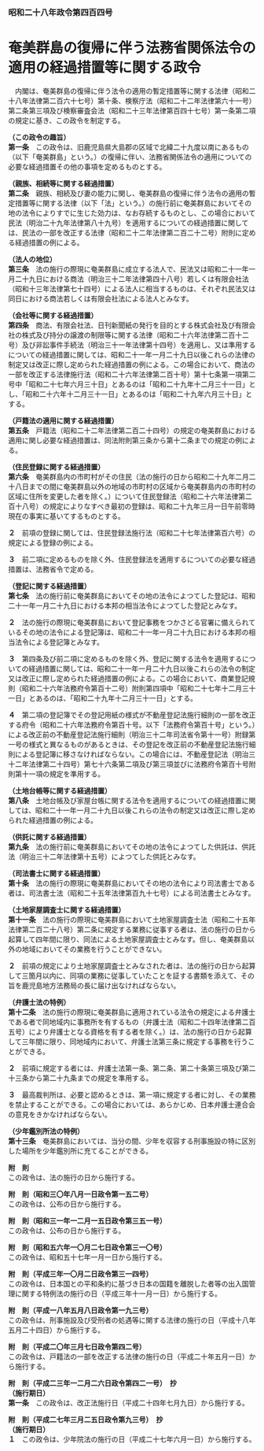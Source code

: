 ### 昭和二十八年政令第四百四号  
# 奄美群島の復帰に伴う法務省関係法令の適用の経過措置等に関する政令  
　内閣は、奄美群島の復帰に伴う法令の適用の暫定措置等に関する法律（昭和二十八年法律第二百六十七号）第十条、検察庁法（昭和二十二年法律第六十一号）第二条第三項及び検察審査会法（昭和二十三年法律第百四十七号）第一条第二項の規定に基き、この政令を制定する。  
  
**（この政令の趣旨）**  
**第一条**　この政令は、旧鹿児島県大島郡の区域で北緯二十九度以南にあるもの（以下「奄美群島」という。）の復帰に伴い、法務省関係法令の適用についての必要な経過措置その他の事項を定めるものとする。  
  
**（親族、相続等に関する経過措置）**  
**第二条**　親族、相続及び妻の能力に関し、奄美群島の復帰に伴う法令の適用の暫定措置等に関する法律（以下「法」という。）の施行前に奄美群島においてその地の法令によりすでに生じた効力は、なお存続するものとし、この場合において民法（明治二十九年法律第八十九号）を適用するについての経過措置に関しては、民法の一部を改正する法律（昭和二十二年法律第二百二十二号）附則に定める経過措置の例による。  
  
**（法人の地位）**  
**第三条**　法の施行の際現に奄美群島に成立する法人で、民法又は昭和二十一年一月二十九日における商法（明治三十二年法律第四十八号）若しくは有限会社法（昭和十三年法律第七十四号）による法人に相当するものは、それぞれ民法又は同日における商法若しくは有限会社法による法人とみなす。  
  
**（会社等に関する経過措置）**  
**第四条**　商法、有限会社法、日刊新聞紙の発行を目的とする株式会社及び有限会社の株式及び持分の譲渡の制限等に関する法律（昭和二十六年法律第二百十二号）及び非訟事件手続法（明治三十一年法律第十四号）を適用し、又は準用するについての経過措置に関しては、昭和二十一年一月二十九日以後これらの法律の制定又は改正に際し定められた経過措置の例による。この場合において、商法の一部を改正する法律施行法（昭和二十六年法律第二百十号）第十七条第一項第二号中「昭和二十七年六月三十日」とあるのは「昭和二十九年十二月三十一日」とし、「昭和二十六年十二月三十一日」とあるのは「昭和二十九年六月三十日」とする。  
  
**（戸籍法の適用に関する経過措置）**  
**第五条**　戸籍法（昭和二十二年法律第二百二十四号）の規定の奄美群島における適用に関し必要な経過措置は、同法附則第三条から第十二条までの規定の例による。  
  
**（住民登録に関する経過措置）**  
**第六条**　奄美群島内の市町村がその住民（法の施行の日から昭和二十九年二月二十八日までの間に奄美群島以外の地域の市町村の区域から奄美群島内の市町村の区域に住所を変更した者を除く。）について住民登録法（昭和二十六年法律第二百十八号）の規定によりなすべき最初の登録は、昭和二十九年三月一日午前零時現在の事実に基いてするものとする。  
  
**２**　前項の登録に関しては、住民登録法施行法（昭和二十七年法律第百六号）の規定による登録の例による。  
  
**３**　前二項に定めるものを除く外、住民登録法を適用するについての必要な経過措置は、法務省令で定める。  
  
**（登記に関する経過措置）**  
**第七条**　法の施行前に奄美群島においてその地の法令によつてした登記は、昭和二十一年一月二十九日における本邦の相当法令によつてした登記とみなす。  
  
**２**　法の施行の際現に奄美群島において登記事務をつかさどる官署に備えられているその地の法令による登記簿は、昭和二十一年一月二十九日における本邦の相当法令による登記簿とみなす。  
  
**３**　第四条及び前二項に定めるものを除く外、登記に関する法令を適用するについての経過措置に関しては、昭和二十一年一月二十九日以後これらの法令の制定又は改正に際し定められた経過措置の例による。この場合において、商業登記規則（昭和二十六年法務府令第百十二号）附則第四項中「昭和二十七年十二月三十一日」とあるのは、「昭和二十九年十二月三十一日」とする。  
  
**４**　第二項の登記簿でその登記用紙の様式が不動産登記法施行細則の一部を改正する府令（昭和二十六年法務府令第百十号。以下「法務府令第百十号」という。）による改正前の不動産登記法施行細則（明治三十二年司法省令第十一号）附録第一号の様式と異なるものがあるときは、その登記を改正前の不動産登記法施行細則による登記簿に移さなければならない。この場合には、不動産登記法（明治三十二年法律第二十四号）第七十六条第二項及び第三項並びに法務府令第百十号附則第十一項の規定を準用する。  
  
**（土地台帳等に関する経過措置）**  
**第八条**　土地台帳及び家屋台帳に関する法令を適用するについての経過措置に関しては、昭和二十一年一月二十九日以後これらの法令の制定又は改正に際し定められた経過措置の例による。  
  
**（供託に関する経過措置）**  
**第九条**　法の施行前に奄美群島においてその地の法令によつてした供託は、供託法（明治三十二年法律第十五号）によつてした供託とみなす。  
  
**（司法書士に関する経過措置）**  
**第十条**　法の施行の際現に奄美群島においてその地の法令により司法書士である者は、司法書士法（昭和二十五年法律第百九十七号）による司法書士とみなす。  
  
**（土地家屋調査士に関する経過措置）**  
**第十一条**　法の施行の際現に奄美群島において土地家屋調査士法（昭和二十五年法律第二百二十八号）第二条に規定する業務に従事する者は、法の施行の日から起算して四年間に限り、同法による土地家屋調査士とみなす。但し、奄美群島以外の地域においてその業務を行うことができない。  
  
**２**　前項の規定により土地家屋調査士とみなされた者は、法の施行の日から起算して三箇月以内に、同項の業務に従事していたことを証する書類を添えて、その旨を鹿児島地方法務局の長に届け出なければならない。  
  
**（弁護士法の特例）**  
**第十二条**　法の施行の際現に奄美群島に適用されている法令の規定による弁護士である者で同地域内に事務所を有するもの（弁護士法（昭和二十四年法律第二百五号）により弁護士となる資格を有する者を除く。）は、法の施行の日から起算して三年間に限り、同地域内において、弁護士法第三条に規定する事務を行うことができる。  
  
**２**　前項に規定する者には、弁護士法第一条、第二条、第二十条第三項及び第二十三条から第二十九条までの規定を準用する。  
  
**３**　最高裁判所は、必要と認めるときは、第一項に規定する者に対し、その業務を禁止することができる。この場合においては、あらかじめ、日本弁護士連合会の意見をきかなければならない。  
  
**（少年鑑別所法の特例）**  
**第十三条**　奄美群島においては、当分の間、少年を収容する刑事施設の特に区別した場所を少年鑑別所に充てることができる。  
  
**附　則**  
この政令は、法の施行の日から施行する。  
  
**附　則（昭和三〇年八月一日政令第一五二号）**  
この政令は、公布の日から施行する。  
  
**附　則（昭和三一年一二月一五日政令第三五一号）**  
この政令は、公布の日から施行する。  
  
**附　則（昭和五六年一〇月二七日政令第三一〇号）**  
この政令は、昭和五十七年一月一日から施行する。  
  
**附　則（平成三年一〇月二日政令第三一四号）**  
この政令は、日本国との平和条約に基づき日本の国籍を離脱した者等の出入国管理に関する特例法の施行の日（平成三年十一月一日）から施行する。  
  
**附　則（平成一八年五月八日政令第一九三号）**  
この政令は、刑事施設及び受刑者の処遇等に関する法律の施行の日（平成十八年五月二十四日）から施行する。  
  
**附　則（平成二〇年三月七日政令第四二号）**  
この政令は、戸籍法の一部を改正する法律の施行の日（平成二十年五月一日）から施行する。  
  
**附　則（平成二三年一二月二六日政令第四二一号）　抄**  
**（施行期日）**  
**第一条**　この政令は、改正法施行日（平成二十四年七月九日）から施行する。  
  
**附　則（平成二七年三月二五日政令第九三号）　抄**  
**（施行期日）**  
**１**　この政令は、少年院法の施行の日（平成二十七年六月一日）から施行する。  
  
